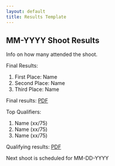 ```yaml
---
layout: default
title: Results Template
---
```


## MM-YYYY Shoot Results

Info on how many attended the shoot.

Final Results:
1. First Place: Name
2. Second Place: Name
3. Third Place: Name

Final results: [PDF](({{site.baseurl}}/assets/finals-score-template.pdf))

Top Qualifiers:
1. Name (xx/75)
2. Name (xx/75)
3. Name (xx/75)

Qualifying results: [PDF]({{site.baseurl}}/assets/quali-score-template.pdf)

Next shoot is scheduled for MM-DD-YYYY
